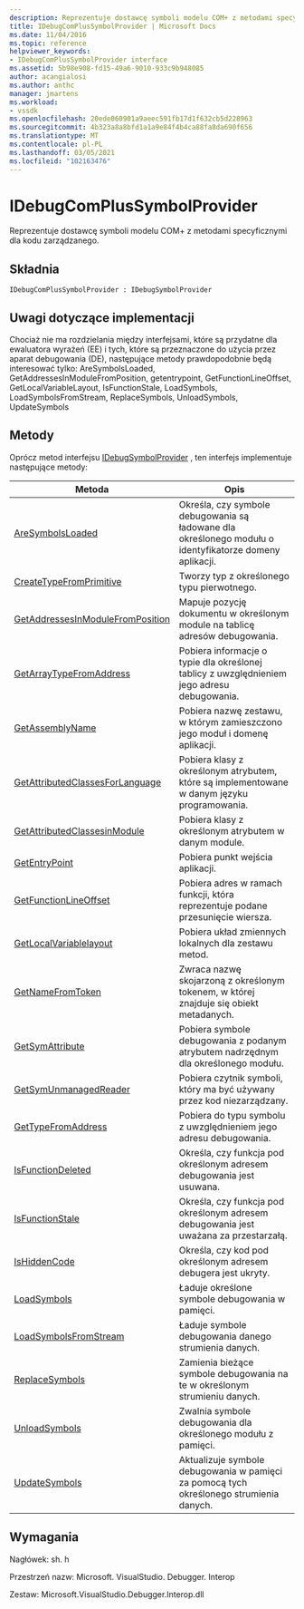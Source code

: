 ```yaml
---
description: Reprezentuje dostawcę symboli modelu COM+ z metodami specyficznymi dla kodu zarządzanego.
title: IDebugComPlusSymbolProvider | Microsoft Docs
ms.date: 11/04/2016
ms.topic: reference
helpviewer_keywords:
- IDebugComPlusSymbolProvider interface
ms.assetid: 5b98e908-fd15-49a6-9010-933c9b948085
author: acangialosi
ms.author: anthc
manager: jmartens
ms.workload:
- vssdk
ms.openlocfilehash: 20ede060901a9aeec591fb17d1f632cb5d228963
ms.sourcegitcommit: 4b323a8a8bfd1a1a9e84f4b4ca88fa8da690f656
ms.translationtype: MT
ms.contentlocale: pl-PL
ms.lasthandoff: 03/05/2021
ms.locfileid: "102163476"
---
```

# <a name="idebugcomplussymbolprovider"></a>IDebugComPlusSymbolProvider
Reprezentuje dostawcę symboli modelu COM+ z metodami specyficznymi dla kodu zarządzanego.

## <a name="syntax"></a>Składnia

```
IDebugComPlusSymbolProvider : IDebugSymbolProvider
```

## <a name="notes-for-implementers"></a>Uwagi dotyczące implementacji
 Chociaż nie ma rozdzielania między interfejsami, które są przydatne dla ewaluatora wyrażeń (EE) i tych, które są przeznaczone do użycia przez aparat debugowania (DE), następujące metody prawdopodobnie będą interesować tylko: AreSymbolsLoaded, GetAddressesInModuleFromPosition, getentrypoint, GetFunctionLineOffset, GetLocalVariableLayout, IsFunctionStale, LoadSymbols, LoadSymbolsFromStream, ReplaceSymbols, UnloadSymbols, UpdateSymbols

## <a name="methods"></a>Metody
 Oprócz metod interfejsu [IDebugSymbolProvider](../../../extensibility/debugger/reference/idebugsymbolprovider.md) , ten interfejs implementuje następujące metody:

|Metoda|Opis|
|------------|-----------------|
|[AreSymbolsLoaded](../../../extensibility/debugger/reference/idebugcomplussymbolprovider-aresymbolsloaded.md)|Określa, czy symbole debugowania są ładowane dla określonego modułu o identyfikatorze domeny aplikacji.|
|[CreateTypeFromPrimitive](../../../extensibility/debugger/reference/idebugcomplussymbolprovider-createtypefromprimitive.md)|Tworzy typ z określonego typu pierwotnego.|
|[GetAddressesInModuleFromPosition](../../../extensibility/debugger/reference/idebugcomplussymbolprovider-getaddressesinmodulefromposition.md)|Mapuje pozycję dokumentu w określonym module na tablicę adresów debugowania.|
|[GetArrayTypeFromAddress](../../../extensibility/debugger/reference/idebugcomplussymbolprovider-getarraytypefromaddress.md)|Pobiera informacje o typie dla określonej tablicy z uwzględnieniem jego adresu debugowania.|
|[GetAssemblyName](../../../extensibility/debugger/reference/idebugcomplussymbolprovider-getassemblyname.md)|Pobiera nazwę zestawu, w którym zamieszczono jego moduł i domenę aplikacji.|
|[GetAttributedClassesForLanguage](../../../extensibility/debugger/reference/idebugcomplussymbolprovider-getattributedclassesforlanguage.md)|Pobiera klasy z określonym atrybutem, które są implementowane w danym języku programowania.|
|[GetAttributedClassesinModule](../../../extensibility/debugger/reference/idebugcomplussymbolprovider-getattributedclassesinmodule.md)|Pobiera klasy z określonym atrybutem w danym module.|
|[GetEntryPoint](../../../extensibility/debugger/reference/idebugcomplussymbolprovider-getentrypoint.md)|Pobiera punkt wejścia aplikacji.|
|[GetFunctionLineOffset](../../../extensibility/debugger/reference/idebugcomplussymbolprovider-getfunctionlineoffset.md)|Pobiera adres w ramach funkcji, która reprezentuje podane przesunięcie wiersza.|
|[GetLocalVariablelayout](../../../extensibility/debugger/reference/idebugcomplussymbolprovider-getlocalvariablelayout.md)|Pobiera układ zmiennych lokalnych dla zestawu metod.|
|[GetNameFromToken](../../../extensibility/debugger/reference/idebugcomplussymbolprovider-getnamefromtoken.md)|Zwraca nazwę skojarzoną z określonym tokenem, w której znajduje się obiekt metadanych.|
|[GetSymAttribute](../../../extensibility/debugger/reference/idebugcomplussymbolprovider-getsymattribute.md)|Pobiera symbole debugowania z podanym atrybutem nadrzędnym dla określonego modułu.|
|[GetSymUnmanagedReader](../../../extensibility/debugger/reference/idebugcomplussymbolprovider-getsymunmanagedreader.md)|Pobiera czytnik symboli, który ma być używany przez kod niezarządzany.|
|[GetTypeFromAddress](../../../extensibility/debugger/reference/idebugcomplussymbolprovider-gettypefromaddress.md)|Pobiera do typu symbolu z uwzględnieniem jego adresu debugowania.|
|[IsFunctionDeleted](../../../extensibility/debugger/reference/idebugcomplussymbolprovider-isfunctiondeleted.md)|Określa, czy funkcja pod określonym adresem debugowania jest usuwana.|
|[IsFunctionStale](../../../extensibility/debugger/reference/idebugcomplussymbolprovider-isfunctionstale.md)|Określa, czy funkcja pod określonym adresem debugowania jest uważana za przestarzałą.|
|[IsHiddenCode](../../../extensibility/debugger/reference/idebugcomplussymbolprovider-ishiddencode.md)|Określa, czy kod pod określonym adresem debugera jest ukryty.|
|[LoadSymbols](../../../extensibility/debugger/reference/idebugcomplussymbolprovider-loadsymbols.md)|Ładuje określone symbole debugowania w pamięci.|
|[LoadSymbolsFromStream](../../../extensibility/debugger/reference/idebugcomplussymbolprovider-loadsymbolsfromstream.md)|Ładuje symbole debugowania danego strumienia danych.|
|[ReplaceSymbols](../../../extensibility/debugger/reference/idebugcomplussymbolprovider-replacesymbols.md)|Zamienia bieżące symbole debugowania na te w określonym strumieniu danych.|
|[UnloadSymbols](../../../extensibility/debugger/reference/idebugcomplussymbolprovider-unloadsymbols.md)|Zwalnia symbole debugowania dla określonego modułu z pamięci.|
|[UpdateSymbols](../../../extensibility/debugger/reference/idebugcomplussymbolprovider-updatesymbols.md)|Aktualizuje symbole debugowania w pamięci za pomocą tych określonego strumienia danych.|

## <a name="requirements"></a>Wymagania
 Nagłówek: sh. h

 Przestrzeń nazw: Microsoft. VisualStudio. Debugger. Interop

 Zestaw: Microsoft.VisualStudio.Debugger.Interop.dll
